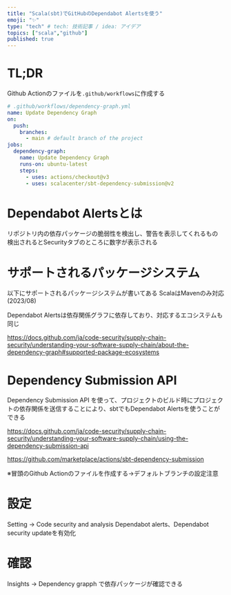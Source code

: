```yaml
---
title: "Scala(sbt)でGitHubのDependabot Alertsを使う"
emoji: "✨"
type: "tech" # tech: 技術記事 / idea: アイデア
topics: ["scala","github"]
published: true
---
```


# TL;DR

Github Actionのファイルを`.github/workflows`に作成する
```yaml
# .github/workflows/dependency-graph.yml
name: Update Dependency Graph
on:
  push:
    branches:
      - main # default branch of the project
jobs:
  dependency-graph:
    name: Update Dependency Graph
    runs-on: ubuntu-latest
    steps:
      - uses: actions/checkout@v3
      - uses: scalacenter/sbt-dependency-submission@v2
```

# Dependabot Alertsとは

リポジトリ内の依存パッケージの脆弱性を検出し、警告を表示してくれるもの
検出されるとSecurityタブのところに数字が表示される

# サポートされるパッケージシステム

以下にサポートされるパッケージシステムが書いてある
ScalaはMavenのみ対応(2023/08)

Dependabot Alertsは依存関係グラフに依存しており、対応するエコシステムも同じ

https://docs.github.com/ja/code-security/supply-chain-security/understanding-your-software-supply-chain/about-the-dependency-graph#supported-package-ecosystems

# Dependency Submission API

Dependency Submission API を使って、プロジェクトのビルド時にプロジェクトの依存関係を送信することにより、sbtでもDependabot Alertsを使うことができる

https://docs.github.com/ja/code-security/supply-chain-security/understanding-your-software-supply-chain/using-the-dependency-submission-api

https://github.com/marketplace/actions/sbt-dependency-submission

※冒頭のGithub Actionのファイルを作成する→デフォルトブランチの設定注意

# 設定

Setting -> Code security and analysis
Dependabot alerts、Dependabot security updateを有効化

# 確認

Insights -> Dependency grapph
で依存パッケージが確認できる
